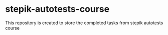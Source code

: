 # stepik-autotests-course
This repository is created to store the completed tasks from stepik autotests course
